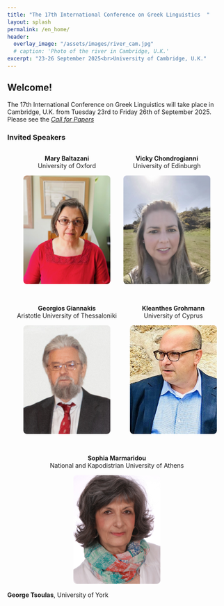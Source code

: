 ```yaml
---
title: "The 17th International Conference on Greek Linguistics  "
layout: splash
permalink: /en_home/
header:
  overlay_image: "/assets/images/river_cam.jpg"
  # caption: 'Photo of the river in Cambridge, U.K.'
excerpt: "23-26 September 2025<br>University of Cambridge, U.K."
---
```


## Welcome!

The 17th International Conference on Greek Linguistics will take place in Cambridge, U.K. from Tuesday 23rd to Friday 26th of September 2025.
Please see the _[Call for Papers](/en_cfp/)_


### Invited Speakers

<div style="display: flex; flex-wrap: wrap; gap: 30px; justify-content: center;">

  <div style="text-align: center;">
    <p><strong>Mary Baltazani</strong><br>University of Oxford</p>
    <img src="/assets/images/photo_Baltazani.jpeg"
         alt="Mary Baltazani"
         style="width:200px; height:250px; object-fit:cover; border-radius:8px;">
  </div>

  <div style="text-align: center;">
    <p><strong>Vicky Chondrogianni</strong><br>University of Edinburgh</p>
    <img src="/assets/images/Vicky_2025.jpg"
         alt="Vicky Chondrogianni"
         style="width:200px; height:250px; object-fit:cover; border-radius:8px;">
  </div>

  <div style="text-align: center;">
    <p><strong>Georgios Giannakis</strong><br>Aristotle University of Thessaloniki</p>
    <img src="/assets/images/G. Giannakis.png"
         alt="Georgios Giannakis"
         style="width:200px; height:250px; object-fit:cover; border-radius:8px;">
  </div>

  <div style="text-align: center;">
    <p><strong>Kleanthes Grohmann</strong><br>University of Cyprus</p>
    <img src="/assets/images/KKG_1.jpg"
         alt="Kleanthes Grohmann"
         style="width:200px; height:250px; object-fit:cover; border-radius:8px;">
  </div>

  <div style="text-align: center;">
    <p><strong>Sophia Marmaridou</strong><br>National and Kapodistrian University of Athens</p>
    <img src="/assets/images/Marmaridou_2024_photo.jpg"
         alt="Sophia Marmaridou"
         style="width:200px; height:250px; object-fit:cover; border-radius:8px;">
  </div>

</div>

**George Tsoulas**, University of York  
